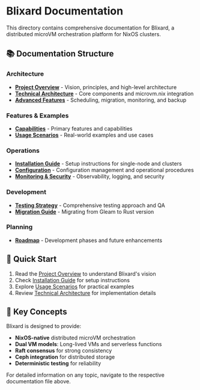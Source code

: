 # Blixard Documentation

This directory contains comprehensive documentation for Blixard, a distributed microVM orchestration platform for NixOS clusters.

## 📚 Documentation Structure

### Architecture
- [**Project Overview**](./architecture/overview.md) - Vision, principles, and high-level architecture
- [**Technical Architecture**](./architecture/technical-architecture.md) - Core components and microvm.nix integration
- [**Advanced Features**](./architecture/advanced-features.md) - Scheduling, migration, monitoring, and backup

### Features & Examples
- [**Capabilities**](./features/capabilities.md) - Primary features and capabilities
- [**Usage Scenarios**](./examples/usage-scenarios.md) - Real-world examples and use cases

### Operations
- [**Installation Guide**](./operations/installation.md) - Setup instructions for single-node and clusters
- [**Configuration**](./operations/configuration.md) - Configuration management and operational procedures
- [**Monitoring & Security**](./operations/monitoring.md) - Observability, logging, and security

### Development
- [**Testing Strategy**](./testing/testing-strategy.md) - Comprehensive testing approach and QA
- [**Migration Guide**](./migration/migration-guide.md) - Migrating from Gleam to Rust version

### Planning
- [**Roadmap**](./roadmap.md) - Development phases and future enhancements

## 🚀 Quick Start

1. Read the [Project Overview](./architecture/overview.md) to understand Blixard's vision
2. Check [Installation Guide](./operations/installation.md) for setup instructions
3. Explore [Usage Scenarios](./examples/usage-scenarios.md) for practical examples
4. Review [Technical Architecture](./architecture/technical-architecture.md) for implementation details

## 🎯 Key Concepts

Blixard is designed to provide:
- **NixOS-native** distributed microVM orchestration
- **Dual VM models**: Long-lived VMs and serverless functions
- **Raft consensus** for strong consistency
- **Ceph integration** for distributed storage
- **Deterministic testing** for reliability

For detailed information on any topic, navigate to the respective documentation file above.